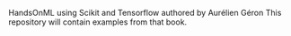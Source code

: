 HandsOnML using Scikit and Tensorflow authored by Aurélien Géron
This repository will contain examples from that book.


